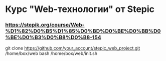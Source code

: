 # Курс "Web-технологии" от Stepic
### https://stepik.org/course/Web-%D1%82%D0%B5%D1%85%D0%BD%D0%BE%D0%BB%D0%BE%D0%B3%D0%B8%D0%B8-154

git clone https://github.com/your_account/stepic_web_project.git /home/box/web
bash /home/box/web/init.sh